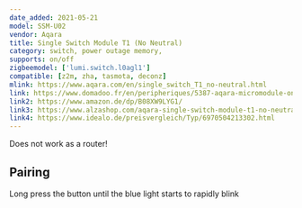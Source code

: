```yaml
---
date_added: 2021-05-21
model: SSM-U02
vendor: Aqara
title: Single Switch Module T1 (No Neutral)
category: switch, power outage memory, 
supports: on/off
zigbeemodel: ['lumi.switch.l0agl1']
compatible: [z2m, zha, tasmota, deconz]
mlink: https://www.aqara.com/en/single_switch_T1_no-neutral.html
link: https://www.domadoo.fr/en/peripheriques/5387-aqara-micromodule-onoff-zigbee-30-1250w-sans-neutre-6970504213302.html
link2: https://www.amazon.de/dp/B08XW9LYG1/
link3: https://www.alzashop.com/aqara-single-switch-module-t1-no-neutral-d6258582.htm
link4: https://www.idealo.de/preisvergleich/Typ/6970504213302.html
---
```


Does not work as a router!

## Pairing
Long press the button until the blue light starts to rapidly blink
